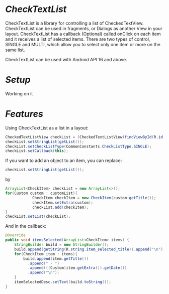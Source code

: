 *CheckTextList*
======

CheckTextList is a library for controlling a list of CheckedTextView. CheckTextList can be used in fragments, or Dialogs
as another View in your layout.
CheckTextList has a callback (Optional) called onClick on each item and it receives a list of selected items.
There are two types of control, SINGLE and MULTI, which allow you to select only one item or more on the same list.

CheckTextList can be used with Android API 16 and above.

*Setup*
======

Working on it

*Features*
======

Using CheckTextList as a list in a layout:

``` java
CheckedTextListView checkList = (CheckedTextListView)findViewById(R.id.check_list);
checkList.setStringList(getList());
checkList.setCheckListType(CommonConstants.CheckListType.SINGLE);
checkList.setCallback(this);
```

If you want to add an object to an item, you can replace:
``` java
checkList.setStringList(getList());
```
by
``` java
ArrayList<CheckItem> checkList = new ArrayList<>();
for(Custom custom : customList){
            CheckItem checkItem = new CheckItem(custom.getTitle());
            checkItem.setExtra(custom);
            checkList.add(checkItem);
}
checkList.setList(checkList);
```
And in the callback:
``` java
@Override
public void itemsSelected(ArrayList<CheckItem> items) {
    StringBuilder build = new StringBuilder();
    build.append(getString(R.string.item_selected_title)).append("\n");
    for(CheckItem item : items){
        build.append(item.getTitle())
          .append(" - ")
          .append(((Custom)item.getExtra()).getDate())
          .append("\n");
    }
    itemSelectedDesc.setText(build.toString());
}
```



